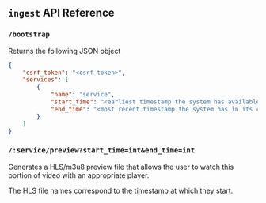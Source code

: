 ## `ingest` API Reference

### `/bootstrap`

Returns the following JSON object

```json
{
	"csrf_token": "<csrf token>",
	"services": [
		{
			"name": "service",
			"start_time": "<earliest timestamp the system has available in its circular buffer>",
			"end_time": "<most recent timestamp the system has in its circular buffer (reference only)>",
		}
	]
}
```

### `/:service/preview?start_time=int&end_time=int`

Generates a HLS/m3u8 preview file that allows the user to watch this portion of video with an appropriate player.

The HLS file names correspond to the timestamp at which they start. 


